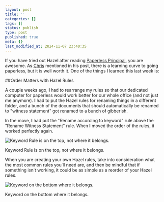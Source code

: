 ```yaml
---
layout: post
title: ''
categories: []
tags: []
status: publish
type: post
published: true
meta: {}
last_modified_at: 2024-11-07 23:40:35
---
```


If you have tried out Hazel after reading 
[Paperless Principal](http://itunes.apple.com/us/book/paperless-principal/id558201943?ls=1), you are awesome. As 
[Chris](http://practicaltheory.org/blog/2012/09/22/the-paperless-principal/) mentioned in his post, there is a learning curve to going paperless, but it is well worth it. One of the things I learned this last week is:


##Order Matters with Hazel Rules



A couple weeks ago, I had to rearrange my rules so that our dedicated computer for paperless would work better for our whole office (and not just me anymore). I had to put the Hazel rules for renaming things in a different folder, and a bunch of the documents that should automatically be renamed to "witness statement" got renamed to a bunch of gibberish.


In the move, I had put the "Rename according to keyword" rule above the "Rename Witness Statement" rule. When I moved the order of the rules, it worked perfectly again.










































 

  
  
    
![​Keyword Rule is on the top, not where it belongs.&nbsp;](/squarespace_images/content_v1_4fffa949e4b0b4590d67b4e7_1348372483668-Y1C50UFI5BC2F3FEDU4W_keyword+up.png_)
        
          
        

        
          
          
​Keyword Rule is on the top, not where it belongs. 
  




When you are creating your own Hazel rules, take into consideration what the most common rules you'll need are, and then be mindful that if something isn't working, it could be as simple as a reorder of your Hazel rules.










































 

  
  
    
![​Keyword on the bottom where it belongs.](/squarespace_images/content_v1_4fffa949e4b0b4590d67b4e7_1348372638315-0UMON75F0Q0N3CK3ZO7S_Keyword+down.png_)
        
          
        

        
          
          
​Keyword on the bottom where it belongs.
